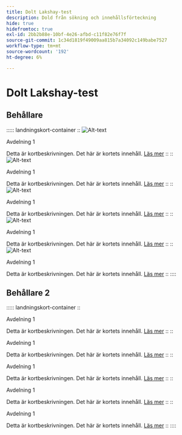 ```yaml
---
title: Dolt Lakshay-test
description: Dold från sökning och innehållsförteckning
hide: true
hidefromtoc: true
exl-id: 2bb2b88e-10bf-4e26-afbd-c11f82e76f7f
source-git-commit: 1c34d1819f49009aa815b7a34092c149babe7527
workflow-type: tm+mt
source-wordcount: '192'
ht-degree: 6%

---
```



# Dolt Lakshay-test

## Behållare

::::: landningskort-container
::
![Alt-text](https://experienceleague.adobe.com/en/docs/experience-manager-sites-optimizer/content/media_1173e9b57de6809d27fd2ccd8809bd5cee2437e3d.png?width=2000&amp;format=webply&amp;optimize=medium&amp;lang=en)

Avdelning 1

Detta är kortbeskrivningen.
Det här är kortets innehåll.
[Läs mer](https://experienceleague.adobe.com/?lang=sv#home)
::
::
![ Alt-text ](https://experienceleague.adobe.com/en/docs/experience-manager-sites-optimizer/content/media_1173e9b57de6809d27fd2ccd8809bd5cee2437e3d.png?width=2000&amp;format=webply&amp;optimize=medium&amp;lang=en)

Avdelning 1

Detta är kortbeskrivningen.
Det här är kortets innehåll.
[Läs mer](https://experienceleague.adobe.com/?lang=sv#home)
::
::
![ Alt-text ](https://experienceleague.adobe.com/en/docs/experience-manager-sites-optimizer/content/media_1173e9b57de6809d27fd2ccd8809bd5cee2437e3d.png?width=2000&amp;format=webply&amp;optimize=medium&amp;lang=en)

Avdelning 1

Detta är kortbeskrivningen.
Det här är kortets innehåll.
[Läs mer](https://experienceleague.adobe.com/?lang=sv#home)
::
::
![ Alt-text ](https://experienceleague.adobe.com/en/docs/experience-manager-sites-optimizer/content/media_1173e9b57de6809d27fd2ccd8809bd5cee2437e3d.png?width=2000&amp;format=webply&amp;optimize=medium&amp;lang=en)

Avdelning 1

Detta är kortbeskrivningen.
Det här är kortets innehåll.
[Läs mer](https://experienceleague.adobe.com/?lang=sv#home)
::
::
![ Alt-text ](https://experienceleague.adobe.com/en/docs/experience-manager-sites-optimizer/content/media_1173e9b57de6809d27fd2ccd8809bd5cee2437e3d.png?width=2000&amp;format=webply&amp;optimize=medium&amp;lang=en)

Avdelning 1

Detta är kortbeskrivningen.
Det här är kortets innehåll.
[Läs mer](https://experienceleague.adobe.com/?lang=sv#home)
::
::::

## Behållare 2

::::: landningskort-container
::

Avdelning 1

Detta är kortbeskrivningen.
Det här är kortets innehåll.
[Läs mer](https://experienceleague.adobe.com/?lang=sv#home)
::
::

Avdelning 1

Detta är kortbeskrivningen.
Det här är kortets innehåll.
[Läs mer](https://experienceleague.adobe.com/?lang=sv#home)
::
::

Avdelning 1

Detta är kortbeskrivningen.
Det här är kortets innehåll.
[Läs mer](https://experienceleague.adobe.com/?lang=sv#home)
::
::

Avdelning 1

Detta är kortbeskrivningen.
Det här är kortets innehåll.
[Läs mer](https://experienceleague.adobe.com/?lang=sv#home)
::
::

Avdelning 1

Detta är kortbeskrivningen.
Det här är kortets innehåll.
[Läs mer](https://experienceleague.adobe.com/?lang=sv#home)
::
::::
